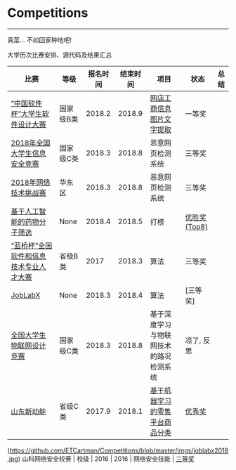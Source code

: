 # Competitions
---
真菜... 不如回家种地吧!

大学历次比赛安排、源代码及结果汇总



比赛 | 等级 | 报名时间 | 结束时间 | 项目 | 状态 | 总结 
--- | --- | --- | --- | --- | --- | ---|
[“中国软件杯”大学生软件设计大赛](http://www.cnsoftbei.com/) | 国家级B类 | 2018.2 | 2018.9 | [网店工商信息图片文字提取](http://www.cnsoftbei.com/bencandy.php?fid=151&aid=1611) | 一等奖
[2018年全国大学生信息安全竞赛](http://www.ciscn.cn/competition/securityCompetition?compet_id=26) | 国家级C类 | 2018.3 | 2018.8 | 恶意网页检测系统　| 三等奖
[2018年网络技术挑战赛](http://http://netcontest.moocollege.com/) | 华东区 | 2018.3 | 2018.8 | 恶意网页检测系统　| 三等奖
[基于人工智能的药物分子筛选](http://www.dcjingsai.com/common/cmpt/%E5%9F%BA%E4%BA%8E%E4%BA%BA%E5%B7%A5%E6%99%BA%E8%83%BD%E7%9A%84%E8%8D%AF%E7%89%A9%E5%88%86%E5%AD%90%E7%AD%9B%E9%80%89_%E6%8E%92%E8%A1%8C%E6%A6%9C.html) | None | 2018.4 | 2018.5 | 打榜 | [优胜奖(Top8)](https://github.com/ETCartman/Competitions/blob/master/imgs/dc2018.pdf)
[“蓝桥杯”全国软件和信息技术专业人才大赛](http://dasai.lanqiao.cn/) | 省级B类 | 2017 | 2018.3 | 算法 | 三等奖
[JobLabX](http://www.joblabx.com/) | None | 2018.3 | 2018.4 | 算法 | [三等奖]
[全国大学生物联网设计竞赛](http://210.39.2.52/ac/home/home/website/wn/58410.html) |国家级C类 | 2018.3| 2018.8| 基于深度学习与物联网技术的路况检测系统 | 凉了, 反思
[山东新动能](https://github.com/ETCartman/SDXinDongNeng2017)| 省级C类 | 2017.9 | 2018.1 | [基于机器学习的零售平台商品分类](https://github.com/ETCartman/SDXinDongNeng2017) | [优秀奖](https://github.com/ETCartman/Competitions/blob/master/imgs/sdxdn2017.jpg)
(https://github.com/ETCartman/Competitions/blob/master/imgs/joblabx2018.jpg)
山科网络安全校赛 | 校级 | 2016 | 2016 | 网络安全技能 | [三等奖](https://github.com/ETCartman/Competitions/blob/master/imgs/sec2016.jpg)






